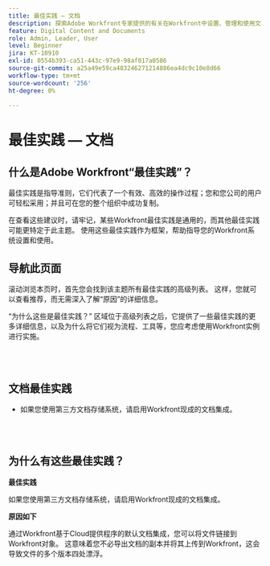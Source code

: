 ```yaml
---
title: 最佳实践 — 文档
description: 探索Adobe Workfront专家提供的有关在Workfront中设置、管理和使用文档的最佳实践建议。
feature: Digital Content and Documents
role: Admin, Leader, User
level: Beginner
jira: KT-10910
exl-id: 0554b393-ca51-443c-97e9-98af017a0586
source-git-commit: a25a49e59ca483246271214886ea4dc9c10e8d66
workflow-type: tm+mt
source-wordcount: '256'
ht-degree: 0%

---
```


# 最佳实践 — 文档

## 什么是Adobe Workfront“最佳实践”？

最佳实践是指导准则，它们代表了一个有效、高效的操作过程；您和您公司的用户可轻松采用；并且可在您的整个组织中成功复制。

在查看这些建议时，请牢记，某些Workfront最佳实践是通用的，而其他最佳实践可能更特定于此主题。 使用这些最佳实践作为框架，帮助指导您的Workfront系统设置和使用。

## 导航此页面

滚动浏览本页时，首先您会找到该主题所有最佳实践的高级列表。 这样，您就可以查看推荐，而无需深入了解“原因”的详细信息。

“为什么这些是最佳实践？” 区域位于高级列表之后，它提供了一些最佳实践的更多详细信息，以及为什么将它们视为流程、工具等，您应考虑使用Workfront实例进行实施。

</br>
</br>

## 文档最佳实践

* 如果您使用第三方文档存储系统，请启用Workfront现成的文档集成。

</br>
</br>

## 为什么有这些最佳实践？

**最佳实践**

如果您使用第三方文档存储系统，请启用Workfront现成的文档集成。

**原因如下**

通过Workfront基于Cloud提供程序的默认文档集成，您可以将文件链接到Workfront对象。 这意味着您不必导出文档的副本并将其上传到Workfront，这会导致文件的多个版本四处漂浮。
